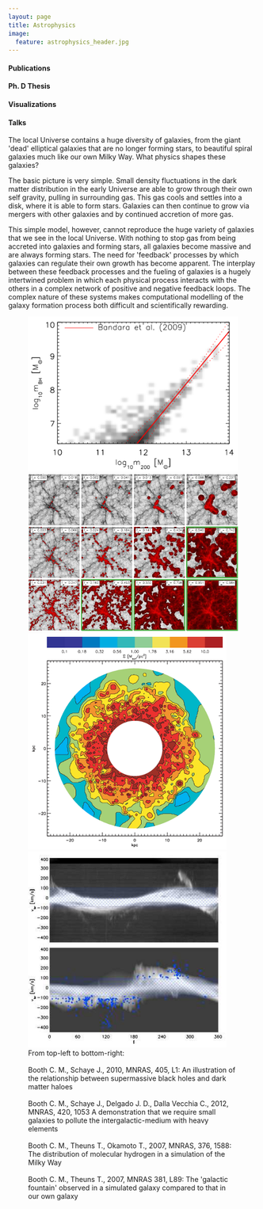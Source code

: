 ```yaml
---
layout: page
title: Astrophysics
image:
  feature: astrophysics_header.jpg
---
```


<div class="row">
  <div class="col-lg-3 col-sm-6 front-box">
    <h4>Publications</h4>
    <a href="publications/"><span class="front-box-icon"><i class="fa fa-align-left fa-5x"></i></span></a>
  </div>
  <div class="col-lg-3 col-sm-6 front-box">
    <h4>Ph. D Thesis</h4>
    <a href="thesis/"><span class="front-box-icon"><i class="fa fa-book fa-5x"></i></span></a>
  </div>
  <div class="col-lg-3 col-sm-6 front-box">
    <h4>Visualizations</h4>
    <a href="visualizations/"><i class="fa fa-video-camera fa-5x"></i></a>
  </div>
  <div class="col-lg-3 col-sm-6 front-box">
    <h4>Talks</h4>
    <a href="talks/"><i class="fa fa-volume-up fa-5x"></i></a>
  </div>
</div>

The local Universe contains a huge diversity of galaxies, from the giant 'dead' elliptical galaxies that are no longer forming stars, to beautiful spiral galaxies much like our own Milky Way. What physics shapes these galaxies?

The basic picture is very simple. Small density fluctuations in the dark matter distribution in the early Universe are able to grow through their own self gravity, pulling in surrounding gas. This gas cools and settles into a disk, where it is able to form stars. Galaxies can then continue to grow via mergers with other galaxies and by continued accretion of more gas.

This simple model, however, cannot reproduce the huge variety of galaxies that we see in the local Universe. With nothing to stop gas from being accreted into galaxies and forming stars, all galaxies become massive and are always forming stars. The need for 'feedback' processes by which galaxies can regulate their own growth has become apparent. The interplay between these feedback processes and the fueling of galaxies is a hugely intertwined problem in which each physical process interacts with the others in a complex network of positive and negative feedback loops. The complex nature of these systems makes computational modelling of the galaxy formation process both difficult and scientifically rewarding.

<figure class="half">
  <a href="../images/astrophysics/research-bhdm.png"><img src="../images/astrophysics/research-bhdm.png" alt="image"></a>
  <a href="../images/astrophysics/research-spheres.png"><img src="../images/astrophysics/research-spheres.png" alt="image"></a>
  <a href="../images/astrophysics/research-ism.png"><img src="../images/astrophysics/research-ism.png" alt="image"></a>
  <a href="../images/astrophysics/research-hvcs.png"><img src="../images/astrophysics/research-hvcs.png" alt="image"></a>

<figcaption>
  From top-left to bottom-right:<br/><br />
  Booth C. M., Schaye J., 2010, MNRAS, 405, L1: An illustration of the relationship between supermassive black holes and dark matter haloes<br /><br />
  Booth C. M., Schaye J., Delgado J. D., Dalla Vecchia C., 2012, MNRAS, 420, 1053 A demonstration that we require small galaxies to pollute the intergalactic-medium with heavy elements<br /><br />
  Booth C. M., Theuns T., Okamoto T., 2007, MNRAS, 376, 1588: The distribution of molecular hydrogen in a simulation of the Milky Way<br /><br />
  Booth C. M., Theuns T., 2007, MNRAS 381, L89: The 'galactic fountain' observed in a simulated galaxy compared to that in our own galaxy
</figcaption>
</figure>
